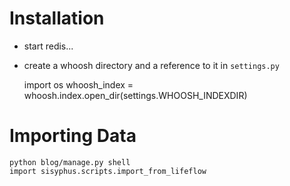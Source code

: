 # Installation

* start redis...
* create a whoosh directory and a reference to it in ``settings.py``

    import os
    whoosh_index = whoosh.index.open_dir(settings.WHOOSH_INDEXDIR)


# Importing Data

    python blog/manage.py shell
    import sisyphus.scripts.import_from_lifeflow